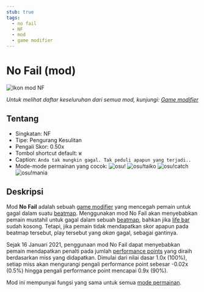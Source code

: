 ```yaml
---
stub: true
tags:
  - no fail
  - NF
  - mod
  - game modifier
---
```


# No Fail (mod)

![Ikon mod NF](/wiki/shared/mods/NF.png "Ikon mod No Fail (NF)")

*Untuk melihat daftar keseluruhan dari semua mod, kunjungi: [Game modifier](/wiki/Game_modifier)*

## Tentang

- Singkatan: NF
- Tipe: Pengurang Kesulitan
- Pengali Skor: 0.50x
- Tombol shortcut default: `W`
- Caption: `Anda tak mungkin gagal. Tak peduli apapun yang terjadi..`
- Mode-mode permainan yang cocok: ![][osu!] ![][osu!taiko] ![][osu!catch] ![][osu!mania]

## Deskripsi

Mod **No Fail** adalah sebuah [game modifier](/wiki/Game_modifier) yang mencegah pemain untuk gagal dalam suatu [beatmap](/wiki/Beatmap). Menggunakan mod No Fail akan menyebabkan pemain mustahil untuk gagal dalam sebuah [beatmap](/wiki/Beatmap), bahkan jika [life bar](/wiki/Glossary/Health_bar) sudah kosong. Tetapi, jika pemain tidak mendapatkan skor apapun pada beatmap tersebut, play tersebut yang *akan* gagal, sebagai gantinya.

Sejak 16 Januari 2021, penggunaan mod No Fail dapat menyebabkan pemain mendapatkan penalti pada jumlah [performance points](/wiki/Performance_points) yang diraih berdasarkan miss yang didapatkan. Dimulai dari nilai dasar 1.0x (100%), setiap miss akan mengurangi pengali performance point sebesar -0.02x (0.5%) hingga pengali performance point mencapai 0.9x (90%). <!-- pp change newspost: https://osu.ppy.sh/home/news/2021-01-14-performance-points-updates --> 

Mod ini mempunyai fungsi yang sama untuk semua [mode permainan](/wiki/Game_mode).

[osu!]: /wiki/shared/mode/osu.png "osu!"
[osu!taiko]: /wiki/shared/mode/taiko.png "osu!taiko"
[osu!catch]: /wiki/shared/mode/catch.png "osu!catch"
[osu!mania]: /wiki/shared/mode/mania.png "osu!mania"
